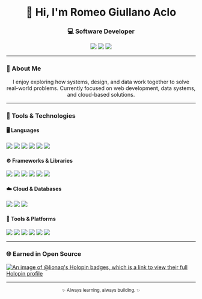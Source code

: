 <h1 align="center">👋 Hi, I'm Romeo Giullano Aclo</h1>
<h3 align="center">💻 Software Developer </h3>

<p align="center">
  <a href="mailto:romeogiullanoaclo@gmail.com"><img src="https://img.shields.io/badge/Email-romeogiullanoaclo%40gmail.com-red?style=flat-square&logo=gmail" /></a>
  <a href="https://www.linkedin.com/in/romeo-giullano-aclo-6661372b7/"><img src="https://img.shields.io/badge/LinkedIn-Romeo%20Giullano%20Aclo-blue?style=flat-square&logo=linkedin" /></a>
  <a href="https://github.com/lionaq"><img src="https://img.shields.io/badge/GitHub-lionaq-black?style=flat-square&logo=github" /></a>
</p>

---

### 🌱 About Me
<p align="center">
I enjoy exploring how systems, design, and data work together to solve real-world problems.  
Currently focused on web development, data systems, and cloud-based solutions.
</p>

---

### 🧰 Tools & Technologies

#### 🖥️ Languages
<p class="badge-container">
  <img src="https://img.shields.io/badge/Python-3670A0?style=for-the-badge&logo=python&logoColor=ffdd54"/>
  <img src="https://img.shields.io/badge/C++-00599C?style=for-the-badge&logo=c%2B%2B&logoColor=white"/>
  <img src="https://img.shields.io/badge/C%23-239120?style=for-the-badge&logo=c-sharp&logoColor=white"/>
  <img src="https://img.shields.io/badge/TypeScript-007ACC?style=for-the-badge&logo=typescript&logoColor=white"/>
  <img src="https://img.shields.io/badge/JavaScript-F7DF1E?style=for-the-badge&logo=javascript&logoColor=black"/>
  <img src="https://img.shields.io/badge/SQL-003B57?style=for-the-badge&logo=database&logoColor=white"/>
</p>

#### ⚙️ Frameworks & Libraries
<p class="badge-container">
  <img src="https://img.shields.io/badge/React-20232A?style=for-the-badge&logo=react&logoColor=61DAFB"/>
  <img src="https://img.shields.io/badge/Ionic-3880FF?style=for-the-badge&logo=ionic&logoColor=white"/>
  <img src="https://img.shields.io/badge/ASP.NET%20Core-512BD4?style=for-the-badge&logo=dotnet&logoColor=white"/>
  <img src="https://img.shields.io/badge/Flask-000000?style=for-the-badge&logo=flask&logoColor=white"/>
  <img src="https://img.shields.io/badge/TailwindCSS-06B6D4?style=for-the-badge&logo=tailwindcss&logoColor=white"/>
  <img src="https://img.shields.io/badge/Bootstrap-7952B3?style=for-the-badge&logo=bootstrap&logoColor=white"/>
</p>

#### ☁️ Cloud & Databases
<p class="badge-container">
  <img src="https://img.shields.io/badge/Firebase-FFCA28?style=for-the-badge&logo=firebase&logoColor=black"/>
  <img src="https://img.shields.io/badge/PostgreSQL-316192?style=for-the-badge&logo=postgresql&logoColor=white"/>
  <img src="https://img.shields.io/badge/MySQL-4479A1?style=for-the-badge&logo=mysql&logoColor=white"/>
</p>

#### 🧩 Tools & Platforms
<p class="badge-container">
  <img src="https://img.shields.io/badge/Docker-2496ED?style=for-the-badge&logo=docker&logoColor=white"/>
  <img src="https://img.shields.io/badge/Git-F05032?style=for-the-badge&logo=git&logoColor=white"/>
  <img src="https://img.shields.io/badge/GitHub-181717?style=for-the-badge&logo=github&logoColor=white"/>
  <img src="https://img.shields.io/badge/Bitbucket-0052CC?style=for-the-badge&logo=bitbucket&logoColor=white"/>
  <img src="https://img.shields.io/badge/JIRA-0052CC?style=for-the-badge&logo=jira&logoColor=white"/>
  <img src="https://img.shields.io/badge/Postman-FF6C37?style=for-the-badge&logo=postman&logoColor=white"/>
</p>

---

### 🌐 Earned in Open Source
[![An image of @lionaq's Holopin badges, which is a link to view their full Holopin profile](https://holopin.me/lionaq)](https://holopin.io/@lionaq)

---

<p align="center">
  <sub>✨ Always learning, always building. ✨</sub>
</p>
